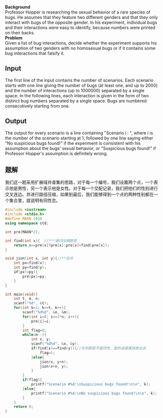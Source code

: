 **Background**  
Professor Hopper is researching the sexual behavior of a rare species of bugs. He assumes that they feature two different genders and that they only interact with bugs of the opposite gender. In his experiment, individual bugs and their interactions were easy to identify, because numbers were printed on their backs.  
**Problem**  
Given a list of bug interactions, decide whether the experiment supports his assumption of two genders with no homosexual bugs or if it contains some bug interactions that falsify it.

## Input

The first line of the input contains the number of scenarios. Each scenario starts with one line giving the number of bugs (at least one, and up to 2000) and the number of interactions (up to 1000000) separated by a single space. In the following lines, each interaction is given in the form of two distinct bug numbers separated by a single space. Bugs are numbered consecutively starting from one.

## Output

The output for every scenario is a line containing "Scenario i : ", where i is the number of the scenario starting at 1, followed by one line saying either "No suspicious bugs found!" if the experiment is consistent with his assumption about the bugs' sexual behavior, or "Suspicious bugs found!" if Professor Hopper's assumption is definitely wrong.

## 题解
我们这一题采用扩展域并查集的思路，对于每一个编号，我们设置两个点，一个表示他是男性，另一个表示他是女性。对于每一个交配记录，我们把他们的性别进行交叉连边。并进行路径压缩，如果到最后，我们能够得到一个点的两种性别都在一个集合里，就说明有同性恋。

```cpp
#include <iostream>
#include <stdio.h>
#define MAXN 2010
using namespace std;

int pre[MAXN*2];

int find(int x){  //***递归压缩路径
    return x==pre[x]?pre[x]:pre[x]=find(pre[x]);
}

void jion(int x, int y){//**合并
    int px=find(x);
    int py=find(y);
    if(px!=py){
        pre[px]=py;
    }
}

int main(void){
    int t, m, n;
    scanf("%d", &t);
    for(int k=1; k<=t; k++){
        scanf("%d%d", &n, &m);
        for(int i=0; i<=2*n; i++){
            pre[i]=i;
        }
        int flag=0;
        while(m--){
            int x, y;
            scanf("%d%d", &x, &y);
            if(find(x)==find(y)){//先判断是不是同性，是的话直接扶她出去
                flag=1;
            }else{
                jion(x, y+n);
                jion(x+n, y);
            }
        }
        if(flag){
            printf("Scenario #%d:\nSuspicious bugs found!\n\n", k);
        }else{
            printf("Scenario #%d:\nNo suspicious bugs found!\n\n", k);
        }
    }
    return 0;
}
```
